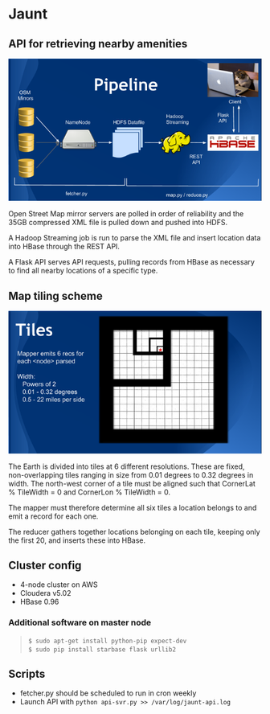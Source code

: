 # Jaunt

## API for retrieving nearby amenities

![alt text](images/pipeline.png "Jaunt Pipeline")

Open Street Map mirror servers are polled in order of reliability and
the 35GB compressed XML file is pulled down and pushed into HDFS.

A Hadoop Streaming job is run to parse the XML file and insert location
data into HBase through the REST API. 

A Flask API serves API requests, pulling records from HBase as necessary
to find all nearby locations of a specific type.

## Map tiling scheme

![alt text](images/tiles.png "Jaunt Map Tiling")

The Earth is divided into tiles at 6 different resolutions. These are 
fixed, non-overlapping tiles ranging in size from 0.01 degrees to 0.32
degrees in width. The north-west corner of a tile must be aligned such
that CornerLat % TileWidth = 0 and CornerLon % TileWidth = 0.

The mapper must therefore determine all six tiles a location belongs to
and emit a record for each one. 

The reducer gathers together locations belonging on each tile, keeping
only the first 20, and inserts these into HBase.

## Cluster config

* 4-node cluster on AWS
* Cloudera v5.02
* HBase 0.96

### Additional software on master node

> `$ sudo apt-get install python-pip expect-dev`  
> `$ sudo pip install starbase flask urllib2`

## Scripts

* fetcher.py should be scheduled to run in cron weekly
* Launch API with `python api-svr.py >> /var/log/jaunt-api.log`
